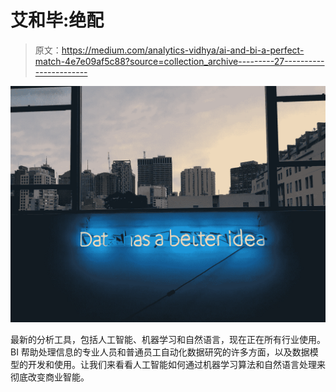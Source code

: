 # 艾和毕:绝配

> 原文：<https://medium.com/analytics-vidhya/ai-and-bi-a-perfect-match-4e7e09af5c88?source=collection_archive---------27----------------------->

![](img/0caa3141cefc25befc38b8991ddb998c.png)

最新的分析工具，包括人工智能、机器学习和自然语言，现在正在所有行业使用。BI 帮助处理信息的专业人员和普通员工自动化数据研究的许多方面，以及数据模型的开发和使用。让我们来看看人工智能如何通过机器学习算法和自然语言处理来彻底改变商业智能。